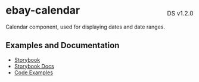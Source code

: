 <h1 style='display: flex; justify-content: space-between; align-items: center;'>
    <span>
        ebay-calendar
    </span>
    <span style='font-weight: normal; font-size: medium; margin-bottom: -15px;'>
        DS v1.2.0
    </span>
</h1>

Calendar component, used for displaying dates and date ranges.

## Examples and Documentation

- [Storybook](https://ebay.github.io/evo-web/ebayui-core/?path=/story/dialogs-ebay-date-textbox)
- [Storybook Docs](https://ebay.github.io/evo-web/ebayui-core/?path=/docs/dialogs-ebay-date-textbox)
- [Code Examples](https://github.com/eBay/evo-web/tree/main/packages/ebayui-core/src/components/ebay-date-textbox/examples)
